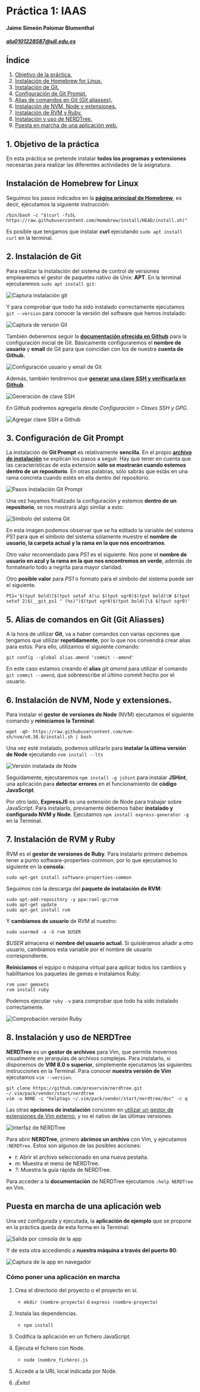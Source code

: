 # Práctica 1: IAAS
#### Jaime Simeón Palomar Blumenthal
##### alu0101228587@ull.edu.es
##

## **Índice**

1. [Objetivo de la práctica.](#objetivo)
2. [Instalación de Homebrew for Linux.](#homebrew)
3. [Instalación de Git.](#git)
4. [Configuración de Git Prompt.](#git_prompt)
5. [Alias de comandos en Git (Git aliasses).](#git_aliasses)
6. [Instalación de NVM, Node y extensiones.](#nvm)
7. [Instalación de RVM y Ruby.](#rvm)
8. [Instalación y uso de NERDTree.](#nerdtree)
9. [Puesta en marcha de una aplicación web.](#webapp)

<a name="objetivo"><a>
## **1. Objetivo de la práctica**

En esta práctica se pretende instalar **todos los programas y extensiones** necesarias para realizar las diferentes actividades de la asignatura.

<a name="homebrew"><a>
## **Instalación de Homebrew for Linux**

Seguimos los pasos indicados en la [**página principal de Homebrew**][homebrew_web], es decir, ejecutamos la siguiente instrucción:

`/bin/bash -c "$(curl -fsSL https://raw.githubusercontent.com/Homebrew/install/HEAD/install.sh)"`

Es posible que tengamos que instalar **curl** ejecutando `sudo apt install curl` en la terminal.

[homebrew_web]: https://brew.sh/index_es

<a name="git"><a>
## **2. Instalación de Git**

Para realizar la instalación del sistema de control de versiones emplearemos el gestor de paquetes nativo de Unix: **APT**. En la terminal ejecutaremos `sudo apt install git`:

![Captura instalación git](./img/fig4.png)

Y para comprobar que todo ha sido instalado correctamente ejecutamos `git --version` para conocer la versión del software que hemos instalado:

![Captura de versión Git](./img/fig5.png)

También deberemos seguir la [**documentación ofrecida en Github**][github_doc] para la configuración inicial de Git. Básicamente configuraremos el **nombre de usuario** y **email** de Git para que coincidan con los de nuestra **cuenta de Github.**

![Configuración usuario y email de Git](./img/fig6.png)

Además, también tendremos que [**generar una clave SSH y verificarla en Github**][ssh_key].

![Generación de clave SSH](./img/fig8.png)

En Github podremos agregarla desde _Configuración > Claves SSH y GPG_.

![Agregar clave SSH a Github](./img/fig9.png)

[github_doc]: https://docs.github.com/es/get-started/quickstart/set-up-git
[ssh_key]: https://docs.github.com/en/authentication/connecting-to-github-with-ssh

<a name="git_prompt"><a>
## **3. Configuración de Git Prompt**

La instalación de **Git Prompt** es relativamente **sencilla**. En el propio [**archivo de instalación**][gitprompt_install] se explican los pasos a seguir. Hay que tener en cuenta que las características de esta extensión **sólo se mostrarán cuando estemos dentro de un repositorio**. En otras palabras, sólo sabrás que estás en una rama concreta cuando estés en ella dentro del repositorio.

![Pasos instalación Git Prompt](./img/fig10.png)

Una vez hayamos finalizado la configuración y estemos **dentro de un repositorio**, se nos mostrará algo similar a esto:

![Símbolo del sistema Git](./img/fig11.png)

En esta imagen podemos observar que se ha editado la variable del sistema _PS1_ para que el símbolo del sistema sólamente muestre el **nombre de usuario, la carpeta actual y la rama en la que nos encontramos**.

Otro valor recomendado para _PS1_ es el siguiente. Nos pone el **nombre de usuario en azul y la rama en la que nos encontremos en verde**, además de formatearlo todo a negrita para mayor claridad.

Otro **posible valor** para _PS1_ o formato para el símbolo del sistema puede ser el siguiente.

`PS1='$(tput bold)[$(tput setaf 4)\u $(tput sgr0)$(tput bold)\W $(tput setaf 2)$(__git_ps1 " (%s)")$(tput sgr0)$(tput bold)]\$ $(tput sgr0)'`

[gitprompt_install]: https://github.com/git/git/blob/master/contrib/completion/git-prompt.sh

<a name="git_aliasses"><a>
## 5. Alias de comandos en Git (Git Aliasses)

A la hora de utilizar **Git**, va a haber comandos con varias opciones que tengamos que utilizar **repetidamente**, por lo que nos convendrá crear alias para estos. Para ello, utilizamos el siguiente comando:

`git config --global alias.amend 'commit --amend'`

En este caso estamos creando el **alias** _git amend_ para utilizar el comando `git commit --amend`, que sobreescribe el último commit hecho por el usuario.

<a name="nvm"><a>
## 6. Instalación de NVM, Node y extensiones.

Para instalar el **gestor de versiones de Node** (NVM) ejecutamos el siguiente comando y **reiniciamos la Terminal**:

`wget -qO- https://raw.githubusercontent.com/nvm-sh/nvm/v0.38.0/install.sh | bash`

Una vez esté instalado, podemos utilizarlo para **instalar la última versión de Node** ejecutando `nvm install --lts`

![Versión instalada de Node](./img/fig13.png)

Seguidamente, ejecutaremos `npm install -g jshint` para instalar **JSHint**, una aplicación para **detectar errores** en el funcionamiento de **código JavaScript**.

Por otro lado, **ExpressJS** es una extensión de Node para trabajar sobre JavaScript. Para instalarlo, previamente debemos haber **instalado y configurado NVM y Node**. Ejecutamos `npm install express-generator -g` en la Terminal.

<a name="rvm"><a>
## 7. Instalación de RVM y Ruby

RVM es el **gestor de versiones de Ruby**. Para instalarlo primero debemos tener a punto software-properties-common, por lo que ejecutamos lo siguiente en la **consola**:

`sudo apt-get install software-properties-common`

Seguimos con la descarga del **paquete de instalación de RVM**:

```shell
sudo apt-add-repository -y ppa:rael-gc/rvm
sudo apt-get update
sudo apt-get install rvm
```

Y **cambiamos de usuario** de RVM al nuestro:

`sudo usermod -a -G rvm $USER`

_$USER_ almacena el **nombre del usuario actual**. Si quisiéramos añadir a otro usuario, cambiamos esta variable por el nombre de usuario correspondiente.

**Reiniciamos** el equipo o máquina virtual para aplicar todos los cambios y habilitamos los paquetes de gemas e instalamos Ruby:

```shell
rvm user gemsets
rvm install ruby
```

Podemos ejecutar `ruby -v` para comprobar que todo ha sido instalado correctamente.

![Comprobación versión Ruby](./img/fig17.png)

<a name="nerdtree"><a>
## 8. Instalación y uso de NERDTree

**NERDTree** es un **gestor de archivos** para Vim, que permite movernos visualmente en jerarquías de archivos complejas. Para instalarlo, si disponemos de **VIM 8.0 o superior**, simplemente ejecutamos las siguientes instrucciones en la Terminal. Para conocer **nuestra versión de Vim** ejecutamos `vim --version`.

```shell
git clone https://github.com/preservim/nerdtree.git ~/.vim/pack/vendor/start/nerdtree
vim -u NONE -c "helptags ~/.vim/pack/vendor/start/nerdtree/doc" -c q
```

Las otras **opciones de instalación** consisten en [utilizar un gestor de extensiones de Vim externo][tutorial_gestor_externo], y no el nativo de las últimas versiones.

![Interfaz de NERDTree](./img/fig18.png)

Para abrir **NERDTree**, primero **abrimos un archivo** con Vim, y ejecutamos `:NERDTree`. Estos son algunos de las posibles acciones:

* _t_: Abrir el archivo seleccionado en una nueva pestaña.
* _m_: Muestra el menú de NERDTree.
* _?_: Muestra la guía rápida de NERDTree.

Para acceder a la **documentación** de NERDTree ejecutamos `:help NERDTree` en Vim.

[tutorial_gestor_externo]: https://github.com/preservim/nerdtree

<a name="webapp"><a>
## Puesta en marcha de una aplicación web

Una vez configurada y ejecutada, la **aplicación de ejemplo** que se propone en la práctica queda de esta forma en la Terminal:

![Salida por consola de la app](./img/fig19.png)

Y de esta otra accediendo a **nuestra máquina a través del puerto 80**:

![Captura de la app en navegador](./img/fig20.png)

### Cómo poner una aplicación en marcha

1. Crea el directorio del proyecto o el proyecto en sí.
   * `mkdir (nombre-proyecto)` ó `express (nombre-proyecto)`

2. Instala las dependencias.
   * `npm install`

3. Codifica la aplicación en un fichero JavaScript.

4. Ejecuta el fichero con Node.
   * `node (nombre_fichero).js`

5. Accede a la URL local indicada por Node.

6. ¡Éxito!

